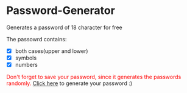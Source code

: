 # Password-Generator
Generates a password of 18 character for free

The passowrd contains:
- [x] both cases(upper and lower)
- [x] symbols
- [x] numbers

<font color='red'>Don't forget to save your password, since it generates the passwords randomly.</font>
[Click here](https://www.google.com) to generate your password :)
